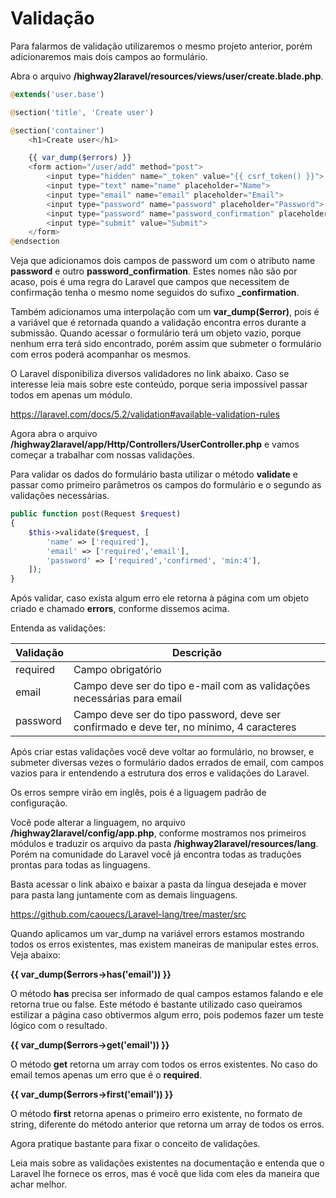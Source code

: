 # Validação

Para falarmos de validação utilizaremos o mesmo projeto anterior, porém adicionaremos mais dois campos ao formulário.

Abra o arquivo **/highway2laravel/resources/views/user/create.blade.php**.

```php
@extends('user.base')

@section('title', 'Create user')

@section('container')
    <h1>Create user</h1>

    {{ var_dump($errors) }}
    <form action="/user/add" method="post">
        <input type="hidden" name="_token" value="{{ csrf_token() }}">
        <input type="text" name="name" placeholder="Name">
        <input type="email" name="email" placeholder="Email">
        <input type="password" name="password" placeholder="Password">
        <input type="password" name="password_confirmation" placeholder="Repeat password">
        <input type="submit" value="Submit">
    </form>
@endsection
```

Veja que adicionamos dois campos de password um com o atributo name **password** e outro **password\_confirmation**. Estes nomes não são por acaso, pois é uma regra do Laravel que campos que necessitem de confirmação tenha o mesmo nome seguidos do sufixo **\_confirmation**.

Também adicionamos uma interpolação com um **var_dump($error)**, pois é a variável que é retornada quando a validação encontra erros durante a submissão. Quando acessar o formulário terá um objeto vazio, porque nenhum erra terá sido encontrado, porém assim que submeter o formulário com erros poderá acompanhar os mesmos.

O Laravel disponibiliza diversos validadores no link abaixo. Caso se interesse leia mais sobre este conteúdo, porque seria impossível passar todos em apenas um módulo.

<https://laravel.com/docs/5.2/validation#available-validation-rules>

Agora abra o arquivo **/highway2laravel/app/Http/Controllers/UserController.php** e vamos começar a trabalhar com nossas validações.

Para validar os dados do formulário basta utilizar o método **validate** e passar como primeiro parâmetros os campos do formulário e o segundo as validações necessárias.

```php
public function post(Request $request)
{
    $this->validate($request, [
        'name' => ['required'],
        'email' => ['required','email'],
        'password' => ['required','confirmed', 'min:4'],
    ]);
}
```

Após validar, caso exista algum erro ele retorna à página com um objeto criado e chamado **errors**, conforme dissemos acima.

Entenda as validações:

| Validação | Descrição                                                                                |
|-----------|------------------------------------------------------------------------------------------|
| required  | Campo obrigatório                                                                        |
| email     | Campo deve ser do tipo e-mail com as validações necessárias para email                   |
| password  | Campo deve ser do tipo password, deve ser confirmado e deve ter, no mínimo, 4 caracteres |

Após criar estas validações você deve voltar ao formulário, no browser, e submeter diversas vezes o formulário dados errados de email, com campos vazios para ir entendendo a estrutura dos erros e validações do Laravel.

Os erros sempre virão em inglês, pois é a liguagem padrão de configuração.

Você pode alterar a linguagem, no arquivo **/highway2laravel/config/app.php**, conforme mostramos nos primeiros módulos e traduzir os arquivo da pasta **/highway2laravel/resources/lang**. Porém na comunidade do Laravel você já encontra todas as traduções prontas para todas as linguagens.

Basta acessar o link abaixo e baixar a pasta da língua desejada e mover para pasta lang juntamente com as demais linguagens.

<https://github.com/caouecs/Laravel-lang/tree/master/src>

Quando aplicamos um var_dump na variável errors estamos mostrando todos os erros existentes, mas existem maneiras de manipular estes erros. Veja abaixo:

**{{ var_dump($errors->has('email')) }}**

O método **has** precisa ser informado de qual campos estamos falando e ele retorna true ou false. Este método é bastante utilizado caso queiramos estilizar a página caso obtivermos algum erro, pois podemos fazer um teste lógico com o resultado.

**{{ var_dump($errors->get('email')) }}**

O método **get** retorna um array com todos os erros existentes. No caso do email temos apenas um erro que é o **required**.

**{{ var_dump($errors->first('email')) }}**

O método **first** retorna apenas o primeiro erro existente, no formato de string, diferente do método anterior que retorna um array de todos os erros.

Agora pratique bastante para fixar o conceito de validações.

Leia mais sobre as validações existentes na documentação e entenda que o Laravel lhe fornece os erros, mas é você que lida com eles da maneira que achar melhor.